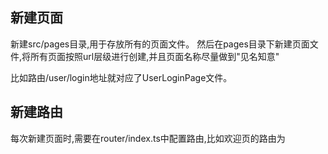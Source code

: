 
## 新建页面
新建src/pages目录,用于存放所有的页面文件。
然后在pages目录下新建页面文件,将所有页面按照url层级进行创建,并且页面名称尽量做到"见名知意"

比如路由/user/login地址就对应了UserLoginPage文件。

## 新建路由
每次新建页面时,需要在router/index.ts中配置路由,比如欢迎页的路由为